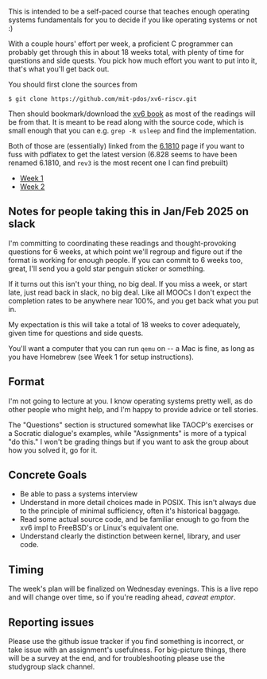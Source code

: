 This is intended to be a self-paced course that teaches enough operating
systems fundamentals for you to decide if you like operating systems or not :)

With a couple hours' effort per week, a proficient C programmer can probably
get through this in about 18 weeks total, with plenty of time for questions and
side quests.  You pick how much effort you want to put into it, that's what
you'll get back out.

You should first clone the sources from

```
$ git clone https://github.com/mit-pdos/xv6-riscv.git
```

Then should bookmark/download the
[xv6 book](https://pdos.csail.mit.edu/6.828/2023/xv6/book-riscv-rev3.pdf) as
most of the readings will be from that.  It is meant to be read along with the
source code, which is small enough that you can e.g. `grep -R usleep` and find
the implementation.

Both of those are (essentially) linked from the
[6.1810](https://pdos.csail.mit.edu/6.1810/2024/xv6.html) page if you want to
fuss with pdflatex to get the latest version (6.828 seems to have been renamed
6.1810, and `rev3` is the most recent one I can find prebuilt)

* [Week 1](week01.md)
* [Week 2](week02.md)

## Notes for people taking this in Jan/Feb 2025 on slack

I'm committing to coordinating these readings and thought-provoking questions
for 6 weeks, at which point we'll regroup and figure out if the format is
working for enough people.  If you can commit to 6 weeks too, great, I'll send
you a gold star penguin sticker or something.

If it turns out this isn't your thing, no big deal.  If you miss a week, or
start late, just read back in slack, no big deal.  Like all MOOCs I don't
expect the completion rates to be anywhere near 100%, and you get back what you
put in.

My expectation is this will take a total of 18 weeks to cover adequately, given
time for questions and side quests.

You'll want a computer that you can run `qemu` on -- a Mac is fine, as long as
you have Homebrew (see Week 1 for setup instructions).

## Format

I'm not going to lecture at you.  I know operating systems pretty well, as do
other people who might help, and I'm happy to provide advice or tell stories.

The "Questions" section is structured somewhat like TAOCP's exercises or a
Socratic dialogue's examples, while "Assignments" is more of a typical "do
this."  I won't be grading things but if you want to ask the group about how
you solved it, go for it.

## Concrete Goals

* Be able to pass a systems interview
* Understand in more detail choices made in POSIX.  This isn't always due to
  the principle of minimal sufficiency, often it's historical baggage.
* Read some actual source code, and be familiar enough to go from the xv6 impl
  to FreeBSD's or Linux's equivalent one.
* Understand clearly the distinction between kernel, library, and user code.

## Timing

The week's plan will be finalized on Wednesday evenings.  This is a live repo
and will change over time, so if you're reading ahead, *caveat emptor*.

## Reporting issues

Please use the github issue tracker if you find something is incorrect, or take
issue with an assignment's usefulness.  For big-picture things, there will be a
survey at the end, and for troubleshooting please use the studygroup slack channel.
